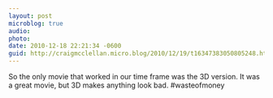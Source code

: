 ```yaml
---
layout: post
microblog: true
audio: 
photo: 
date: 2010-12-18 22:21:34 -0600
guid: http://craigmcclellan.micro.blog/2010/12/19/t16347383050805248.html
---
```

So the only movie that worked in our time frame was the 3D version.  It was a great movie, but 3D makes anything look bad. #wasteofmoney
